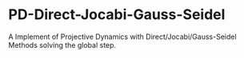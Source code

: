 # PD-Direct-Jocabi-Gauss-Seidel
A Implement of Projective Dynamics with Direct/Jocabi/Gauss-Seidel Methods solving the global step.
